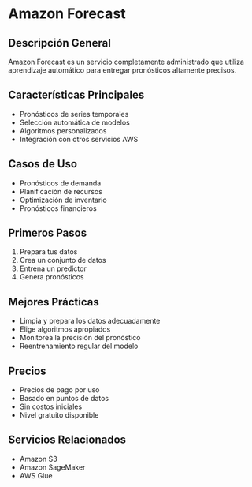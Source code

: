 # Amazon Forecast

## Descripción General
Amazon Forecast es un servicio completamente administrado que utiliza aprendizaje automático para entregar pronósticos altamente precisos.

## Características Principales
- Pronósticos de series temporales
- Selección automática de modelos
- Algoritmos personalizados
- Integración con otros servicios AWS

## Casos de Uso
- Pronósticos de demanda
- Planificación de recursos
- Optimización de inventario
- Pronósticos financieros

## Primeros Pasos
1. Prepara tus datos
2. Crea un conjunto de datos
3. Entrena un predictor
4. Genera pronósticos

## Mejores Prácticas
- Limpia y prepara los datos adecuadamente
- Elige algoritmos apropiados
- Monitorea la precisión del pronóstico
- Reentrenamiento regular del modelo

## Precios
- Precios de pago por uso
- Basado en puntos de datos
- Sin costos iniciales
- Nivel gratuito disponible

## Servicios Relacionados
- Amazon S3
- Amazon SageMaker
- AWS Glue 